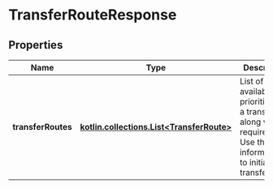 
# TransferRouteResponse

## Properties
Name | Type | Description | Notes
------------ | ------------- | ------------- | -------------
**transferRoutes** | [**kotlin.collections.List&lt;TransferRoute&gt;**](TransferRoute.md) | List of available priorities for a transfer, along with requirements. Use this information to initiate a transfer. |  [optional]



